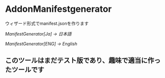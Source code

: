 # AddonManifestgenerator
ウィザード形式でmanifest.jsonを作ります

*ManifestGenerator[Ja] -> 日本語*

*ManifestGenerator[ENG] -> English*

## このツールはまだテスト版であり、趣味で適当に作ったツールです
